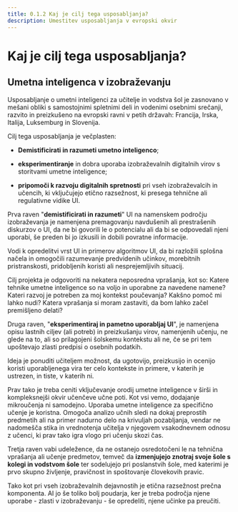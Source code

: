 ```yaml
---
title: 0.1.2 Kaj je cilj tega usposabljanja?
description: Umestitev usposabljanja v evropski okvir
---
```


# Kaj je cilj tega usposabljanja?

## Umetna inteligenca v izobraževanju

Usposabljanje o umetni inteligenci za učitelje in vodstva šol je zasnovano v mešani obliki s samostojnimi spletnimi deli in vodenimi osebnimi srečanji, razvito in preizkušeno na evropski ravni v petih državah: Francija, Irska, Italija, Luksemburg in Slovenija.

Cilj tega usposabljanja je večplasten:

- **Demistificirati in razumeti umetno inteligenco**;

- **eksperimentiranje** in dobra uporaba izobraževalnih digitalnih virov s storitvami umetne inteligence;

- **pripomoči k razvoju digitalnih spretnosti** pri vseh izobraževalcih in učencih, ki vključujejo etično razsežnost, ki presega tehnične ali regulativne vidike UI.

Prva raven "**demistificirati in razumeti**" UI na namenskem področju izobraževanja je namenjena premagovanju navdušenih ali prestrašenih diskurzov o UI, da ne bi govorili le o potencialu ali da bi se odpovedali njeni uporabi, še preden bi jo izkusili in dobili povratne informacije.

Vodi k opredelitvi vrst UI in primerov algoritmov UI, da bi razložili splošna načela in omogočili razumevanje predvidenih učinkov, morebitnih pristranskosti, pridobljenih koristi ali nesprejemljivih situacij.

Cilj projekta je odgovoriti na nekatera neposredna vprašanja, kot so: Katere tehnike umetne inteligence so na voljo in uporabne za navedene namene? Kateri razvoj je potreben za moj kontekst poučevanja? Kakšno pomoč mi lahko nudi? Katera vprašanja si moram zastaviti, da bom lahko začel premišljeno delati?

Druga raven, "**eksperimentiraj in pametno uporabljaj UI**", je namenjena opisu lastnih ciljev (ali potreb) in preizkušanju virov, namenjenih učenju, ne glede na to, ali so prilagojeni šolskemu kontekstu ali ne, če se pri tem upoštevajo zlasti predpisi o osebnih podatkih.

Ideja je ponuditi učiteljem možnost, da ugotovijo, preizkusijo in ocenijo koristi uporabljenega vira ter celo kontekste in primere, v katerih je ustrezen, in tiste, v katerih ni.

Prav tako je treba ceniti vključevanje orodij umetne inteligence v širši in kompleksnejši okvir učenčeve učne poti. Kot vsi vemo, dodajanje mikroučenja ni samodejno. Uporaba umetne inteligence za specifično učenje je koristna. Omogoča analizo učnih sledi na dokaj preprostih predmetih ali na primer nadurno delo na krivuljah pozabljanja, vendar ne nadomešča stika in vrednotenja učitelja v njegovem vsakodnevnem odnosu z učenci, ki prav tako igra vlogo pri učenju skozi čas.

Tretja raven vabi udeležence, da ne ostanejo osredotočeni le na tehnična vprašanja ali učenje predmetov, temveč da **izmenjujejo znotraj svoje šole s kolegi in vodstvom šole** ter sodelujejo pri poslanstvih šole, med katerimi je prvo skupno življenje, pravičnost in spoštovanje človekovih pravic.

Tako kot pri vseh izobraževalnih dejavnostih je etična razsežnost prečna komponenta. AI jo še toliko bolj poudarja, ker je treba področja njene uporabe - zlasti v izobraževanju - še opredeliti, njene učinke pa preučiti.
